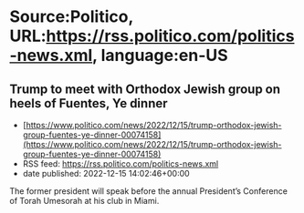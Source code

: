 # Source:Politico, URL:https://rss.politico.com/politics-news.xml, language:en-US

## Trump to meet with Orthodox Jewish group on heels of Fuentes, Ye dinner
 - [https://www.politico.com/news/2022/12/15/trump-orthodox-jewish-group-fuentes-ye-dinner-00074158](https://www.politico.com/news/2022/12/15/trump-orthodox-jewish-group-fuentes-ye-dinner-00074158)
 - RSS feed: https://rss.politico.com/politics-news.xml
 - date published: 2022-12-15 14:02:46+00:00

The former president will speak before the annual President’s Conference of Torah Umesorah at his club in Miami.

